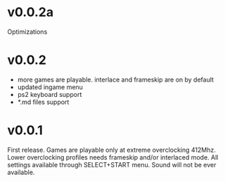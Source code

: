 # v0.0.2a

Optimizations

# v0.0.2

- more games are playable. interlace and frameskip are on by default
- updated ingame menu
- ps2 keyboard support
- *.md files support

# v0.0.1

First release. Games are playable only at extreme overclocking 412Mhz. Lower overclocking profiles needs frameskip and/or interlaced mode.
All settings available through SELECT+START menu.
Sound will not be ever available. 